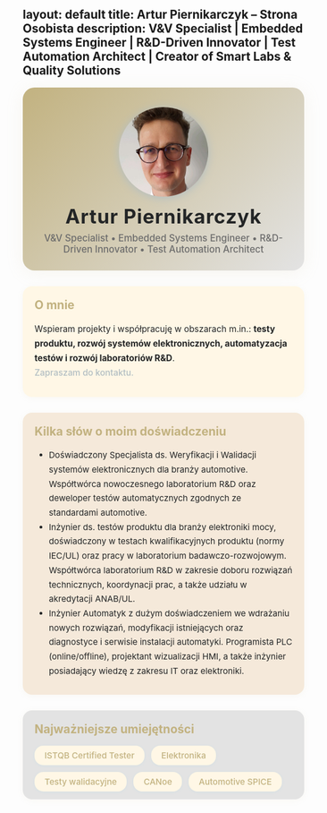 
layout: default
title: Artur Piernikarczyk – Strona Osobista
description: V&V Specialist | Embedded Systems Engineer | R&D-Driven Innovator | Test Automation Architect | Creator of Smart Labs & Quality Solutions
---

<div style="display:flex;align-items:center;justify-content:center;flex-direction:column;background:linear-gradient(135deg,#c2b280 0%,#e3e3e3 100%);padding:2.5em 1em 2em 1em;border-radius:1.5em;margin-bottom:2em;box-shadow:0 4px 32px 0 rgba(194,178,128,0.12);">
	<img src="/assets/img/profilowe.jfif" alt="Profilowe Artur Piernikarczyk" style="width:160px;height:160px;object-fit:cover;border-radius:50%;box-shadow:0 2px 16px #b2bec3; margin-bottom:1em;">
	<h1 style="margin:0;font-size:2.5em;font-weight:700;color:#232526;letter-spacing:1px;">Artur Piernikarczyk</h1>
	<div style="font-size:1.2em;color:#6c6c6c;font-weight:500;margin-top:0.5em;text-align:center;max-width:600px;">
		V&amp;V Specialist &bull; Embedded Systems Engineer &bull; R&amp;D-Driven Innovator &bull; Test Automation Architect
	</div>
</div>

<section style="max-width:800px;margin:0 auto 2em auto;padding:1.5em 1.5em 1em 1.5em;background:#fff7e6;border-radius:1.2em;box-shadow:0 2px 12px 0 rgba(194,178,128,0.08);">
	<h2 style="color:#c2b280;margin-top:0;">O mnie</h2>
	<p style="font-size:1.1em;line-height:1.7;color:#232526;">
		Wspieram projekty i współpracuję w obszarach m.in.: <b>testy produktu, rozwój systemów elektronicznych, automatyzacja testów i rozwój laboratoriów R&amp;D</b>.<br>
		<span style="color:#b2bec3;font-weight:500;">Zapraszam do kontaktu.</span>
	</p>
</section>

<section style="max-width:800px;margin:0 auto 2em auto;padding:1.5em 1.5em 1em 1.5em;background:#f5e9da;border-radius:1.2em;box-shadow:0 2px 12px 0 rgba(194,178,128,0.08);">
	<h2 style="color:#c2b280;margin-top:0;">Kilka słów o moim doświadczeniu</h2>
	<ul style="font-size:1.08em;line-height:1.7;color:#232526;">
		<li>Doświadczony Specjalista ds. Weryfikacji i Walidacji systemów elektronicznych dla branży automotive. Współtwórca nowoczesnego laboratorium R&amp;D oraz deweloper testów automatycznych zgodnych ze standardami automotive.</li>
		<li>Inżynier ds. testów produktu dla branży elektroniki mocy, doświadczony w testach kwalifikacyjnych produktu (normy IEC/UL) oraz pracy w laboratorium badawczo-rozwojowym. Współtwórca laboratorium R&amp;D w zakresie doboru rozwiązań technicznych, koordynacji prac, a także udziału w akredytacji ANAB/UL.</li>
		<li>Inżynier Automatyk z dużym doświadczeniem we wdrażaniu nowych rozwiązań, modyfikacji istniejących oraz diagnostyce i serwisie instalacji automatyki. Programista PLC (online/offline), projektant wizualizacji HMI, a także inżynier posiadający wiedzę z zakresu IT oraz elektroniki.</li>
	</ul>
</section>

<section style="max-width:800px;margin:0 auto 2em auto;padding:1.5em 1.5em 1em 1.5em;background:#e3e3e3;border-radius:1.2em;box-shadow:0 2px 12px 0 rgba(194,178,128,0.08);">
	<h2 style="color:#c2b280;margin-top:0;">Najważniejsze umiejętności</h2>
	<ul style="display:flex;flex-wrap:wrap;gap:12px;list-style:none;padding:0;margin:0;">
		<li style="background:#fff7e6;color:#c2b280;padding:8px 18px;border-radius:16px;font-size:1.08em;font-weight:500;box-shadow:0 1px 6px rgba(0,198,255,0.06);">ISTQB Certified Tester</li>
		<li style="background:#fff7e6;color:#c2b280;padding:8px 18px;border-radius:16px;font-size:1.08em;font-weight:500;box-shadow:0 1px 6px rgba(0,198,255,0.06);">Elektronika</li>
		<li style="background:#fff7e6;color:#c2b280;padding:8px 18px;border-radius:16px;font-size:1.08em;font-weight:500;box-shadow:0 1px 6px rgba(0,198,255,0.06);">Testy walidacyjne</li>
		<li style="background:#fff7e6;color:#c2b280;padding:8px 18px;border-radius:16px;font-size:1.08em;font-weight:500;box-shadow:0 1px 6px rgba(0,198,255,0.06);">CANoe</li>
		<li style="background:#fff7e6;color:#c2b280;padding:8px 18px;border-radius:16px;font-size:1.08em;font-weight:500;box-shadow:0 1px 6px rgba(0,198,255,0.06);">Automotive SPICE</li>
	</ul>
</section>
